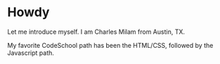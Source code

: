 # Howdy
Let me introduce myself. I am Charles Milam from Austin, TX.

My favorite CodeSchool path has been the HTML/CSS, followed by the Javascript path.
